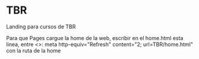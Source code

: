 # TBR
Landing para cursos de TBR

Para que Pages cargue la home de la web, escribir en el home.html esta linea, entre <>:
meta http-equiv="Refresh" content="2; url=TBR/home.html" con la ruta de la home

